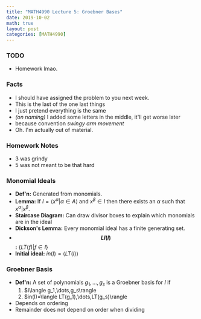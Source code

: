 ```yaml
---
title: "MATH4990 Lecture 5: Groebner Bases"
date: 2019-10-02
math: true
layout: post
categories: [MATH4990]
---
```


### TODO

- Homework lmao.

### Facts

- I should have assigned the problem to you next week.
- This is the last of the one last things
- I just pretend everything is the same 
- *(on naming)* I added some letters in the middle, it'll get worse later
- because convention *swingy arm movement*
- Oh. I'm actually out of material.

### Homework Notes

- 3 was grindy
- 5 was not meant to be that hard

### Monomial Ideals

- **Def'n:** Generated from monomials. 
- **Lemma:** If $I=\langle x^{\alpha} | \alpha \in A\rangle$ and $x^{\beta}\in I$ then there exists an $\alpha$ such that $x^{\alpha} | x^{\beta}$. 
- **Staircase Diagram:** Can draw divisor boxes to explain which monomials are in the ideal
- **Dickson's Lemma:** Every monomial ideal has a finite generating set. 
- **$$LI(I)$$:** $\{LT(f)|f\in I\}$
- **Initial ideal:** $in(I) = \langle LT(I) \rangle$

### Groebner Basis

- **Def'n:** A set of polynomials $g_1,\dots,g_s$ is a Groebner basis for $I$ if 
    1. $I\langle g_1,\dots,g_s\rangle
    1. $in(I)=\langle LT(g_1),\dots,LT(g_s)\rangle
- Depends on ordering
- Remainder does not depend on order when dividing


